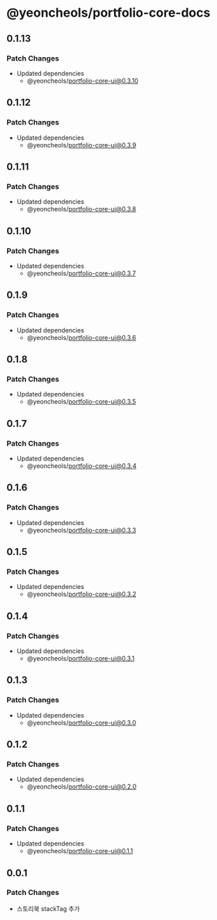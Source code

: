 # @yeoncheols/portfolio-core-docs

## 0.1.13

### Patch Changes

- Updated dependencies
  - @yeoncheols/portfolio-core-ui@0.3.10

## 0.1.12

### Patch Changes

- Updated dependencies
  - @yeoncheols/portfolio-core-ui@0.3.9

## 0.1.11

### Patch Changes

- Updated dependencies
  - @yeoncheols/portfolio-core-ui@0.3.8

## 0.1.10

### Patch Changes

- Updated dependencies
  - @yeoncheols/portfolio-core-ui@0.3.7

## 0.1.9

### Patch Changes

- Updated dependencies
  - @yeoncheols/portfolio-core-ui@0.3.6

## 0.1.8

### Patch Changes

- Updated dependencies
  - @yeoncheols/portfolio-core-ui@0.3.5

## 0.1.7

### Patch Changes

- Updated dependencies
  - @yeoncheols/portfolio-core-ui@0.3.4

## 0.1.6

### Patch Changes

- Updated dependencies
  - @yeoncheols/portfolio-core-ui@0.3.3

## 0.1.5

### Patch Changes

- Updated dependencies
  - @yeoncheols/portfolio-core-ui@0.3.2

## 0.1.4

### Patch Changes

- Updated dependencies
  - @yeoncheols/portfolio-core-ui@0.3.1

## 0.1.3

### Patch Changes

- Updated dependencies
  - @yeoncheols/portfolio-core-ui@0.3.0

## 0.1.2

### Patch Changes

- Updated dependencies
  - @yeoncheols/portfolio-core-ui@0.2.0

## 0.1.1

### Patch Changes

- Updated dependencies
  - @yeoncheols/portfolio-core-ui@0.1.1

## 0.0.1

### Patch Changes

- 스토리북 stackTag 추가
